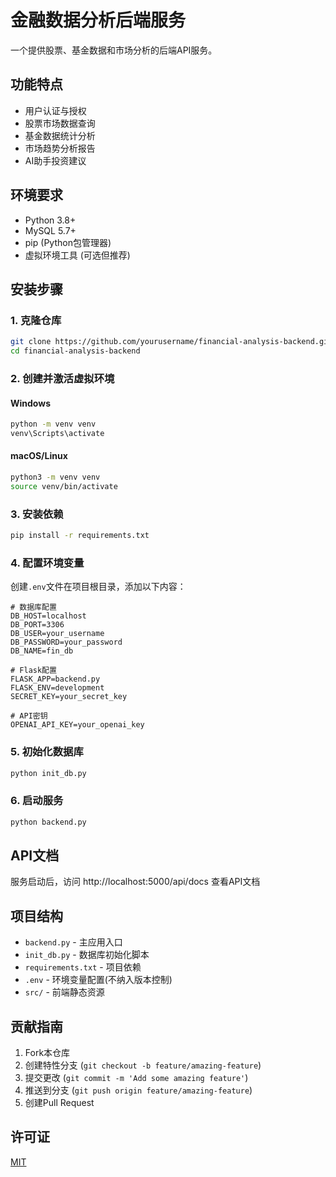 # 金融数据分析后端服务

一个提供股票、基金数据和市场分析的后端API服务。

## 功能特点
- 用户认证与授权
- 股票市场数据查询
- 基金数据统计分析
- 市场趋势分析报告
- AI助手投资建议

## 环境要求
- Python 3.8+ 
- MySQL 5.7+ 
- pip (Python包管理器)
- 虚拟环境工具 (可选但推荐)

## 安装步骤

### 1. 克隆仓库
```bash
git clone https://github.com/yourusername/financial-analysis-backend.git
cd financial-analysis-backend
```

### 2. 创建并激活虚拟环境

#### Windows
```bash
python -m venv venv
venv\Scripts\activate
```

#### macOS/Linux
```bash
python3 -m venv venv
source venv/bin/activate
```

### 3. 安装依赖
```bash
pip install -r requirements.txt
```

### 4. 配置环境变量
创建`.env`文件在项目根目录，添加以下内容：
```
# 数据库配置
DB_HOST=localhost
DB_PORT=3306
DB_USER=your_username
DB_PASSWORD=your_password
DB_NAME=fin_db

# Flask配置
FLASK_APP=backend.py
FLASK_ENV=development
SECRET_KEY=your_secret_key

# API密钥
OPENAI_API_KEY=your_openai_key
```

### 5. 初始化数据库
```bash
python init_db.py
```

### 6. 启动服务
```bash
python backend.py
```

## API文档
服务启动后，访问 http://localhost:5000/api/docs 查看API文档

## 项目结构
- `backend.py` - 主应用入口
- `init_db.py` - 数据库初始化脚本
- `requirements.txt` - 项目依赖
- `.env` - 环境变量配置(不纳入版本控制)
- `src/` - 前端静态资源

## 贡献指南
1. Fork本仓库
2. 创建特性分支 (`git checkout -b feature/amazing-feature`)
3. 提交更改 (`git commit -m 'Add some amazing feature'`)
4. 推送到分支 (`git push origin feature/amazing-feature`)
5. 创建Pull Request

## 许可证
[MIT](https://choosealicense.com/licenses/mit/)
